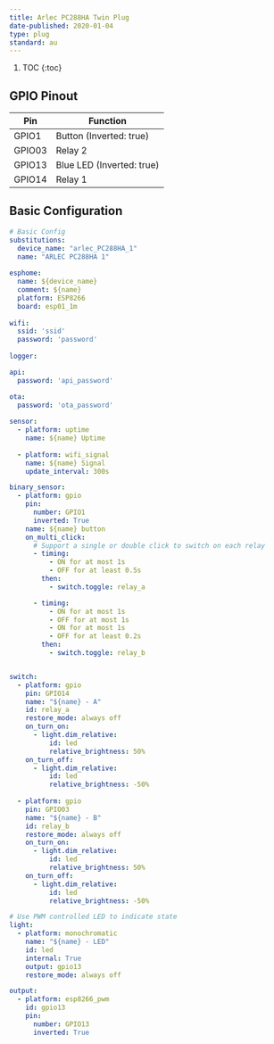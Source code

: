 ```yaml
---
title: Arlec PC288HA Twin Plug
date-published: 2020-01-04
type: plug
standard: au
---
```

1. TOC
{:toc}

## GPIO Pinout

| Pin     | Function                           |
|---------|------------------------------------|
| GPIO1   | Button (Inverted: true)            |
| GPIO03  | Relay 2                            |
| GPIO13  | Blue LED (Inverted: true)          |
| GPIO14  | Relay 1                            |

## Basic Configuration

```yaml
# Basic Config
substitutions:
  device_name: "arlec_PC288HA_1"
  name: "ARLEC PC288HA 1"
  
esphome:
  name: ${device_name}
  comment: ${name}
  platform: ESP8266
  board: esp01_1m
  
wifi:
  ssid: 'ssid'
  password: 'password'
  
logger:

api:
  password: 'api_password'

ota:
  password: 'ota_password'
  
sensor:
  - platform: uptime
    name: ${name} Uptime
    
  - platform: wifi_signal
    name: ${name} Signal
    update_interval: 300s

binary_sensor:
  - platform: gpio
    pin: 
      number: GPIO1
      inverted: True
    name: ${name} button
    on_multi_click:
      # Support a single or double click to switch on each relay
      - timing:
          - ON for at most 1s
          - OFF for at least 0.5s
        then:
          - switch.toggle: relay_a

      - timing:
          - ON for at most 1s
          - OFF for at most 1s
          - ON for at most 1s
          - OFF for at least 0.2s
        then:
          - switch.toggle: relay_b


switch:
  - platform: gpio
    pin: GPIO14
    name: "${name} - A"
    id: relay_a
    restore_mode: always off
    on_turn_on:
      - light.dim_relative: 
          id: led
          relative_brightness: 50%
    on_turn_off:
      - light.dim_relative: 
          id: led
          relative_brightness: -50%
          
  - platform: gpio
    pin: GPIO03
    name: "${name} - B"
    id: relay_b
    restore_mode: always off
    on_turn_on:
      - light.dim_relative: 
          id: led
          relative_brightness: 50%
    on_turn_off:
      - light.dim_relative: 
          id: led
          relative_brightness: -50%

# Use PWM controlled LED to indicate state
light:
  - platform: monochromatic
    name: "${name} - LED"
    id: led
    internal: True
    output: gpio13
    restore_mode: always off

output:
  - platform: esp8266_pwm
    id: gpio13
    pin: 
      number: GPIO13
      inverted: True
```
